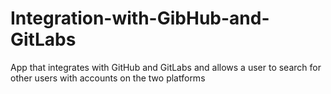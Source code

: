 # Integration-with-GibHub-and-GitLabs
App that integrates with GitHub and GitLabs and allows a user to search for other users with accounts on the two platforms
